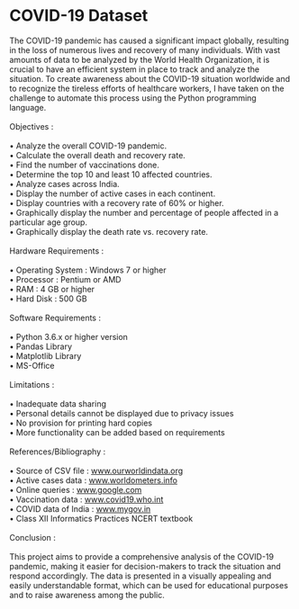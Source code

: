# COVID-19 Dataset

The COVID-19 pandemic has caused a significant impact globally, resulting in the loss of numerous lives and recovery of many individuals. With vast amounts of data to be analyzed by the World Health Organization, it is crucial to have an efficient system in place to track and analyze the situation. To create awareness about the COVID-19 situation worldwide and to recognize the tireless efforts of healthcare workers, I have taken on the challenge to automate this process using the Python programming language.<br>
<br>
Objectives :<br>
<br>
• Analyze the overall COVID-19 pandemic.<br>
• Calculate the overall death and recovery rate.<br>
• Find the number of vaccinations done.<br>
• Determine the top 10 and least 10 affected countries.<br>
• Analyze cases across India.<br>
• Display the number of active cases in each continent.<br>
• Display countries with a recovery rate of 60% or higher.<br>
• Graphically display the number and percentage of people affected in a particular age group.<br>
• Graphically display the death rate vs. recovery rate.<br>
<br>
Hardware Requirements :<br>
<br>
• Operating System : Windows 7 or higher<br>
• Processor : Pentium or AMD<br>
• 	RAM	: 4 GB or higher<br>
• Hard Disk	: 500 GB<br>
<br>
Software Requirements :<br>
<br>
• Python 3.6.x or higher version<br>
• Pandas Library<br>
• Matplotlib Library<br>
• MS-Office<br>
<br>
Limitations :<br>
<br>
• Inadequate data sharing<br>
• Personal details cannot be displayed due to privacy issues<br>
• No provision for printing hard copies<br>
• More functionality can be added based on requirements<br>
<br>
References/Bibliography :<br>
<br>
• Source of CSV file : www.ourworldindata.org<br>
• Active cases data : www.worldometers.info<br>
• Online queries : www.google.com<br>
• Vaccination data : www.covid19.who.int<br>
• COVID data of India : www.mygov.in<br>
• Class XII Informatics Practices NCERT textbook<br>
<br>
Conclusion :<br>
<br>
This project aims to provide a comprehensive analysis of the COVID-19 pandemic, making it easier for decision-makers to track the situation and respond accordingly. The data is presented in a visually appealing and easily understandable format, which can be used for educational purposes and to raise awareness among the public.